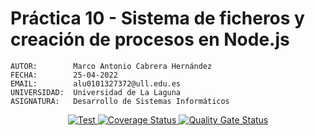 # Práctica 10 - Sistema de ficheros y creación de procesos en Node.js

``` text
AUTOR:        Marco Antonio Cabrera Hernández
FECHA:        25-04-2022
EMAIL:        alu0101327372@ull.edu.es
UNIVERSIDAD:  Universidad de La Laguna
ASIGNATURA:   Desarrollo de Sistemas Informáticos
```

<p align="center">
    <a href="https://github.com/ULL-ESIT-INF-DSI-2122/ull-esit-inf-dsi-21-22-prct10-async-fs-process-alu0101327372/actions/workflows/test.js.yml">
      <img alt="Test" src="https://github.com/ULL-ESIT-INF-DSI-2122/ull-esit-inf-dsi-21-22-prct10-async-fs-process-alu0101327372/actions/workflows/test.js.yml/badge.svg"/>
    </a>
  <a href='https://coveralls.io/github/ULL-ESIT-INF-DSI-2122/ull-esit-inf-dsi-21-22-prct10-async-fs-process-alu0101327372?branch=main'>
    <img alt='Coverage Status' src='https://coveralls.io/repos/github/ULL-ESIT-INF-DSI-2122/ull-esit-inf-dsi-21-22-prct10-async-fs-process-alu0101327372/badge.svg?branch=main'/>
  </a>

  <a href='https://sonarcloud.io/summary/new_code?id=ULL-ESIT-INF-DSI-2122_ull-esit-inf-dsi-21-22-prct10-async-fs-process-alu0101327372'>
    <img alt='Quality Gate Status' src='https://sonarcloud.io/api/project_badges/measure?project=ULL-ESIT-INF-DSI-2122_ull-esit-inf-dsi-21-22-prct10-async-fs-process-alu0101327372&metric=alert_status'/>
  </a>
</p>
